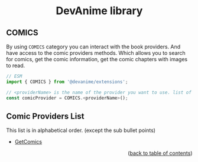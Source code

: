 <h1 align="center">DevAnime library</h1>

<h2>COMICS</h2>

By using `COMICS` category you can interact with the book providers. And have access to the comic providers methods. Which allows you to search for comics, get the comic information, get the comic chapters with images to read.

```ts
// ESM
import { COMICS } from '@devanime/extensions';

// <providerName> is the name of the provider you want to use. list of the proivders is below.
const comicProvider = COMICS.<providerName>();
```

## Comic Providers List
This list is in alphabetical order. (except the sub bullet points)

- [GetComics](#todo)

<p align="end">(<a href="https://github.com/galaxywolfv/devanime-library/tree/main/docs">back to table of contents</a>)</p>
